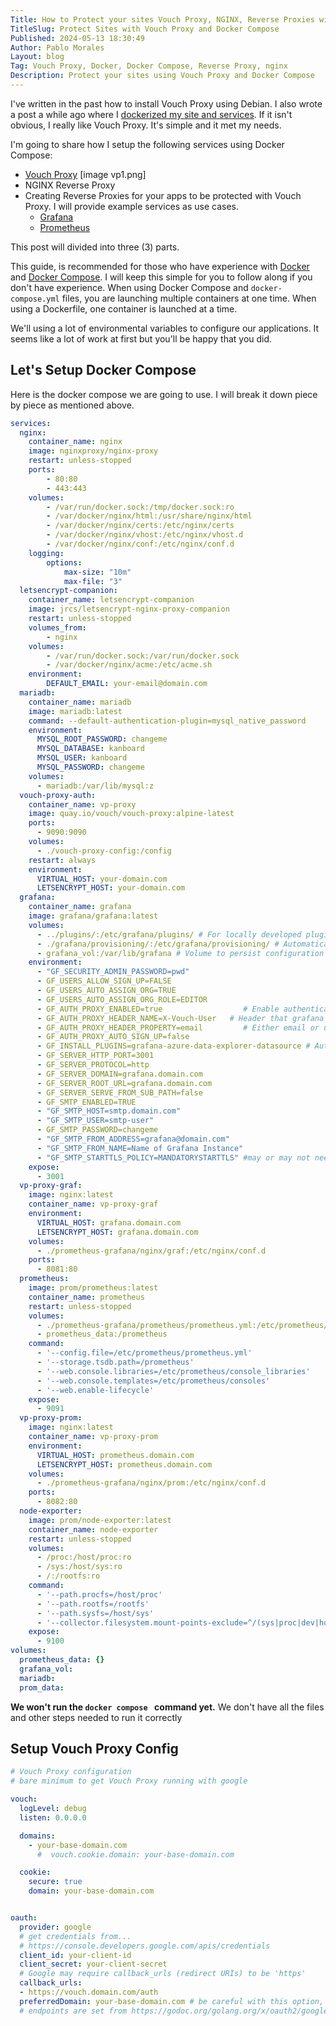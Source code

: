 ```yaml
---
Title: How to Protect your sites Vouch Proxy, NGINX, Reverse Proxies with Docker Compose (Part 1)
TitleSlug: Protect Sites with Vouch Proxy and Docker Compose
Published: 2024-05-13 18:30:49
Author: Pablo Morales
Layout: blog
Tag: Vouch Proxy, Docker, Docker Compose, Reverse Proxy, nginx
Description: Protect your sites using Vouch Proxy and Docker Compose
---
```

I've written in the past how to install Vouch Proxy using Debian. I also wrote a post a while ago where I [dockerized my site and services](/blog/dockerizing-my-website-and-services). If it isn't obvious, I really like Vouch Proxy. It's simple and it met my needs. 

I'm going to share how I setup the following services using Docker Compose:

* [Vouch Proxy](https://github.com/vouch/vouch-proxy) [image vp1.png]
* NGINX Reverse Proxy
* Creating Reverse Proxies for your apps to be protected with Vouch Proxy. I will provide example services as use cases.
  * [Grafana](https://grafana.com/)
  * [Prometheus](https://prometheus.io/)

This post will divided into three (3) parts.

This guide, is recommended for those who have experience with [Docker](https://docker.com) and [Docker Compose](https://docs.docker.com/compose/). I will keep this simple for you to follow along if you don't have experience. When using Docker Compose and `docker-compose.yml` files, you are launching multiple containers at one time. When using a Dockerfile, one container is launched at a time. 

We'll using a lot of environmental variables to configure our applications. It seems like a lot of work at first but you'll be happy that you did. 

## Let's Setup Docker Compose
Here is the docker compose we are going to use. I will break it down piece by piece as mentioned above.

``` yaml
services:
  nginx:
    container_name: nginx
    image: nginxproxy/nginx-proxy
    restart: unless-stopped
    ports:
        - 80:80
        - 443:443
    volumes:
        - /var/run/docker.sock:/tmp/docker.sock:ro
        - /var/docker/nginx/html:/usr/share/nginx/html
        - /var/docker/nginx/certs:/etc/nginx/certs
        - /var/docker/nginx/vhost:/etc/nginx/vhost.d
        - /var/docker/nginx/conf:/etc/nginx/conf.d
    logging:
        options:
            max-size: "10m"
            max-file: "3"
  letsencrypt-companion:
    container_name: letsencrypt-companion
    image: jrcs/letsencrypt-nginx-proxy-companion
    restart: unless-stopped
    volumes_from:
        - nginx
    volumes:
        - /var/run/docker.sock:/var/run/docker.sock
        - /var/docker/nginx/acme:/etc/acme.sh
    environment:
        DEFAULT_EMAIL: your-email@domain.com
  mariadb:
    container_name: mariadb
    image: mariadb:latest
    command: --default-authentication-plugin=mysql_native_password
    environment:
      MYSQL_ROOT_PASSWORD: changeme
      MYSQL_DATABASE: kanboard
      MYSQL_USER: kanboard
      MYSQL_PASSWORD: changeme
    volumes:
      - mariadb:/var/lib/mysql:z
  vouch-proxy-auth:
    container_name: vp-proxy
    image: quay.io/vouch/vouch-proxy:alpine-latest
    ports:
      - 9090:9090
    volumes:
      - ./vouch-proxy-config:/config
    restart: always
    environment:
      VIRTUAL_HOST: your-domain.com
      LETSENCRYPT_HOST: your-domain.com
  grafana:
    container_name: grafana
    image: grafana/grafana:latest
    volumes:
      - ../plugins/:/etc/grafana/plugins/ # For locally developed plugins
      - ./grafana/provisioning/:/etc/grafana/provisioning/ # Automatically configure datasources
      - grafana_vol:/var/lib/grafana # Volume to persist configuration between restarts
    environment:
      - "GF_SECURITY_ADMIN_PASSWORD=pwd"
      - GF_USERS_ALLOW_SIGN_UP=FALSE
      - GF_USERS_AUTO_ASSIGN_ORG=TRUE
      - GF_USERS_AUTO_ASSIGN_ORG_ROLE=EDITOR
      - GF_AUTH_PROXY_ENABLED=true                  # Enable authentication via a proxy
      - GF_AUTH_PROXY_HEADER_NAME=X-Vouch-User   # Header that grafana will expect (do not change)
      - GF_AUTH_PROXY_HEADER_PROPERTY=email         # Either email or username depending on what will be in the token
      - GF_AUTH_PROXY_AUTO_SIGN_UP=false
      - GF_INSTALL_PLUGINS=grafana-azure-data-explorer-datasource # Auto install plugins from grafana.com
      - GF_SERVER_HTTP_PORT=3001
      - GF_SERVER_PROTOCOL=http
      - GF_SERVER_DOMAIN=grafana.domain.com
      - GF_SERVER_ROOT_URL=grafana.domain.com
      - GF_SERVER_SERVE_FROM_SUB_PATH=false
      - GF_SMTP_ENABLED=TRUE
      - "GF_SMTP_HOST=smtp.domain.com"
      - "GF_SMTP_USER=smtp-user"
      - GF_SMTP_PASSWORD=changeme
      - "GF_SMTP_FROM_ADDRESS=grafana@domain.com"
      - "GF_SMTP_FROM_NAME=Name of Grafana Instance"
      - "GF_SMTP_STARTTLS_POLICY=MANDATORYSTARTTLS" #may or may not need on needs
    expose:
      - 3001
  vp-proxy-graf:
    image: nginx:latest
    container_name: vp-proxy-graf
    environment:
      VIRTUAL_HOST: grafana.domain.com
      LETSENCRYPT_HOST: grafana.domain.com
    volumes:
      - ./prometheus-grafana/nginx/graf:/etc/nginx/conf.d
    ports:
      - 8081:80
  prometheus:
    image: prom/prometheus:latest
    container_name: prometheus
    restart: unless-stopped
    volumes:
      - ./prometheus-grafana/prometheus/prometheus.yml:/etc/prometheus/prometheus.yml
      - prometheus_data:/prometheus
    command:
      - '--config.file=/etc/prometheus/prometheus.yml'
      - '--storage.tsdb.path=/prometheus'
      - '--web.console.libraries=/etc/prometheus/console_libraries'
      - '--web.console.templates=/etc/prometheus/consoles'
      - '--web.enable-lifecycle'
    expose:
      - 9091
  vp-proxy-prom:
    image: nginx:latest
    container_name: vp-proxy-prom
    environment:
      VIRTUAL_HOST: prometheus.domain.com
      LETSENCRYPT_HOST: prometheus.domain.com
    volumes:
      - ./prometheus-grafana/nginx/prom:/etc/nginx/conf.d
    ports:
      - 8082:80
  node-exporter:
    image: prom/node-exporter:latest
    container_name: node-exporter
    restart: unless-stopped
    volumes:
      - /proc:/host/proc:ro
      - /sys:/host/sys:ro
      - /:/rootfs:ro
    command:
      - '--path.procfs=/host/proc'
      - '--path.rootfs=/rootfs'
      - '--path.sysfs=/host/sys'
      - '--collector.filesystem.mount-points-exclude=^/(sys|proc|dev|host|etc)($$|/)'
    expose:
      - 9100
volumes:
  prometheus_data: {}
  grafana_vol:
  mariadb:
  prom_data:
```
**We won't run the `docker compose ` command yet.** We don't have all the files and other steps needed to run it correctly

## Setup Vouch Proxy Config

``` yaml
# Vouch Proxy configuration
# bare minimum to get Vouch Proxy running with google

vouch:
  logLevel: debug
  listen: 0.0.0.0

  domains:
    - your-base-domain.com
      #  vouch.cookie.domain: your-base-domain.com

  cookie:
    secure: true
    domain: your-base-domain.com


oauth:
  provider: google
  # get credentials from...
  # https://console.developers.google.com/apis/credentials
  client_id: your-client-id
  client_secret: your-client-secret
  # Google may require callback_urls (redirect URIs) to be 'https'
  callback_urls:
  - https://vouch.domain.com/auth
  preferredDomain: your-base-domain.com # be careful with this option, it may conflict with chrome on Android
  # endpoints are set from https://godoc.org/golang.org/x/oauth2/google
```
